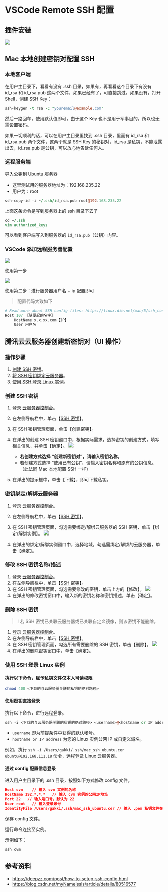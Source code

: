 # VSCode Remote SSH 配置

## 插件安装

![](https://raw.githubusercontent.com/chuenwei0129/my-picgo-repo/master/terminal/v2-59303a4d9b36ff521a09bee473d95736_1440w.png)

## Mac 本地创建密钥对配置 SSH

### 本地客户端

在用户主目录下，看看有没有 .ssh 目录，如果有，再看看这个目录下有没有 id_rsa 和 id_rsa.pub 这两个文件，如果已经有了，可直接跳过。如果没有，打开 Shell，创建 SSH Key：

```perl
ssh-keygen -t rsa -C "youremail@example.com"
```

然后一路回车，使用默认值即可，由于这个 Key 也不是用于军事目的，所以也无需设置密码。

如果一切顺利的话，可以在用户主目录里找到 .ssh 目录，里面有 id_rsa 和 id_rsa.pub 两个文件，这两个就是 SSH Key 的秘钥对，id_rsa 是私钥，不能泄露出去，id_rsa.pub 是公钥，可以放心地告诉任何人。

### 远程服务端

导入公钥到 Ubuntu 服务器

- 这里测试用的服务器地址为：192.168.235.22
- 用户为：root

```perl
ssh-copy-id -i ~/.ssh/id_rsa.pub root@192.168.235.22
```

上面这条命令是写到服务器上的 ssh 目录下去了

```perl
cd ~/.ssh
vim authorized_keys
```

可以看到客户端写入到服务器的 `id_rsa.pub`（公钥）内容。

### VSCode 添加远程服务器配置

![](https://raw.githubusercontent.com/chuenwei0129/my-picgo-repo/master/terminal/SCR-20220401-ff.png)

使用第一步

![](https://raw.githubusercontent.com/chuenwei0129/my-picgo-repo/master/terminal/ssh-host.jpg)

使用第二步：进行服务器用户名 + ip 配置即可

> 配置代码大致如下

```perl
# Read more about SSH config files: https://linux.die.net/man/5/ssh_config
Host 107 【随便起的名字】
    HostName x.x.xx.com【IP】
    User 用户名
```

## 腾讯云云服务器创建新密钥对（UI 操作）

### 操作步骤

1. [创建 SSH 密钥](#创建-ssh-密钥)。
2. [将 SSH 密钥绑定云服务器](#密钥绑定解绑云服务器)。
3. [使用 SSH 登录 Linux 实例](#使用-ssh-登录-linux-实例)。

### 创建 SSH 密钥

1. 登录 [云服务器控制台](https://console.cloud.tencent.com/cvm/)。
2. 在左侧导航栏中，单击【[SSH 密钥](https://console.cloud.tencent.com/cvm/sshkey)】。
3. 在 SSH 密钥管理页面，单击【创建密钥】。
4. 在弹出的创建 SSH 密钥窗口中，根据实际需求，选择密钥的创建方式，填写相关信息，并单击【确定】。
    ![](https://raw.githubusercontent.com/chuenwei0129/my-picgo-repo/master/terminal/create_ssh.png)

    - **若创建方式选择 “创建新密钥对”，请输入密钥名称。**
    - 若创建方式选择 “使用已有公钥”，请输入密钥名称和原有的公钥信息。（此法同 Mac 本地配置 SSH 一样）
5. 在弹出的提示框中，单击【下载】，即可下载私钥。

### 密钥绑定/解绑云服务器

1. 登录 [云服务器控制台](https://console.cloud.tencent.com/cvm/)。
2. 在左侧导航栏中，单击【[SSH 密钥](https://console.cloud.tencent.com/cvm/sshkey)】。
3. 在 SSH 密钥管理页面，勾选需要绑定/解绑云服务器的 SSH 密钥，单击【绑定/解绑实例】。
  ![](https://raw.githubusercontent.com/chuenwei0129/my-picgo-repo/master/terminal/bind_ssh.png)

4. 在弹出的绑定/解绑实例窗口中，选择地域，勾选需绑定/解绑的云服务器，单击【确定】。

### 修改 SSH 密钥名称/描述

1. 登录 [云服务器控制台](https://console.cloud.tencent.com/cvm/)。
2. 在左侧导航栏中，单击【[SSH 密钥](https://console.cloud.tencent.com/cvm/sshkey)】。
3. 在 SSH 密钥管理页面，勾选需要修改的密钥，单击上方的【修改】。
  ![](https://raw.githubusercontent.com/chuenwei0129/my-picgo-repo/master/terminal/change_ssh.png)
4. 在弹出的修改密钥窗口中，输入新的密钥名称和密钥描述，单击【确定】。

### 删除 SSH 密钥

> ! 若 SSH 密钥已关联云服务器或已关联自定义镜像，则该密钥不能删除。

1. 登录 [云服务器控制台](https://console.cloud.tencent.com/cvm/)。
2. 在左侧导航栏中，单击【[SSH 密钥](https://console.cloud.tencent.com/cvm/sshkey)】。
3. 在 SSH 密钥管理页面，勾选所有需要删除的 SSH 密钥，单击【删除】。
  ![](https://raw.githubusercontent.com/chuenwei0129/my-picgo-repo/master/terminal/5459959b9bedaa6d0da7d74a0379203d.png)
4. 在弹出的删除密钥窗口中，单击【确定】。

### 使用 SSH 登录 Linux 实例

#### 执行以下命令，赋予私钥文件仅本人可读权限

```perl
chmod 400 <下载的与云服务器关联的私钥的绝对路径>
```

#### 使用密钥直接登录

执行以下命令，进行远程登录。

```perl
ssh -i <下载的与云服务器关联的私钥的绝对路径> <username>@<hostname or IP address>
```

- `username` 即为前提条件中获得的默认帐号。
- `hostname or IP address` 为您的 Linux 实例公网 IP 或自定义域名。

例如，执行 `ssh -i /Users/gakki/.ssh/mac_ssh_ubuntu.cer ubuntu@192.168.111.18` 命令，远程登录 Linux 云服务器。

#### 通过 config 配置信息登录

进入用户主目录下的 .ssh 目录，按照如下方式修改 config 文件。

```json
Host cvm    // 输入 cvm 实例的名称
HostName 192.*.*.*   // 输入 cvm 实例的公网IP地址
Port 22   // 输入端口号，默认为 22
User root   // 输入登录账号
IdentityFile /Users/gakki/.ssh/mac_ssh_ubuntu.cer // 输入 .pem 私钥文件在本机的地址
```

保存 config 文件。

运行命令连接至实例。

示例如下：

```perl
ssh cvm
```

## 参考资料

- <https://deepzz.com/post/how-to-setup-ssh-config.html>
- <https://blog.csdn.net/myNameIssls/article/details/80516577>
